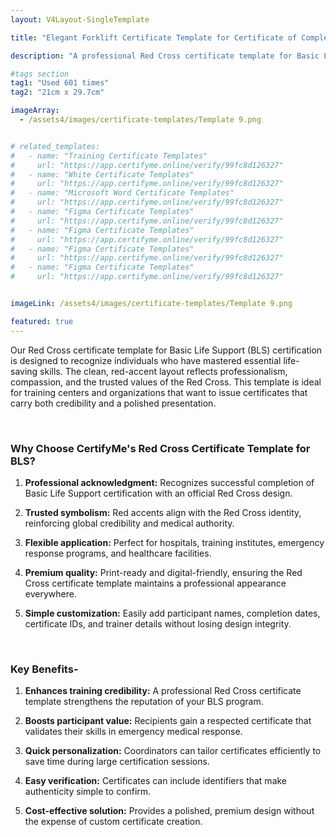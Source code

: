 ```yaml
---
layout: V4Layout-SingleTemplate

title: "Elegant Forklift Certificate Template for Certificate of Completion"

description: "A professional Red Cross certificate template for Basic Life Support (BLS) certification. Designed with a bold red-accent layout, it provides trusted recognition for life-saving training achievements."

#tags section
tag1: "Used 601 times"
tag2: "21cm x 29.7cm"

imageArray:
  - /assets4/images/certificate-templates/Template 9.png


# related_templates:
#   - name: "Training Certificate Templates"
#     url: "https://app.certifyme.online/verify/99fc8d126327"
#   - name: "White Certificate Templates"
#     url: "https://app.certifyme.online/verify/99fc8d126327"
#   - name: "Microsoft Word Certificate Templates"
#     url: "https://app.certifyme.online/verify/99fc8d126327"
#   - name: "Figma Certificate Templates"
#     url: "https://app.certifyme.online/verify/99fc8d126327"  
#   - name: "Figma Certificate Templates"
#     url: "https://app.certifyme.online/verify/99fc8d126327"  
#   - name: "Figma Certificate Templates"
#     url: "https://app.certifyme.online/verify/99fc8d126327"  
#   - name: "Figma Certificate Templates"
#     url: "https://app.certifyme.online/verify/99fc8d126327"        


imageLink: /assets4/images/certificate-templates/Template 9.png

featured: true
---
```


Our Red Cross certificate template for Basic Life Support (BLS) certification is designed to recognize individuals who have mastered essential life-saving skills. The clean, red-accent layout reflects professionalism, compassion, and the trusted values of the Red Cross. This template is ideal for training centers and organizations that want to issue certificates that carry both credibility and a polished presentation.

<br>

### Why Choose CertifyMe's Red Cross Certificate Template for BLS?

1. **Professional acknowledgment:** Recognizes successful completion of Basic Life Support certification with an official Red Cross design.

1. **Trusted symbolism:** Red accents align with the Red Cross identity, reinforcing global credibility and medical authority.

1. **Flexible application:** Perfect for hospitals, training institutes, emergency response programs, and healthcare facilities.

1. **Premium quality:** Print-ready and digital-friendly, ensuring the Red Cross certificate template maintains a professional appearance everywhere.

1. **Simple customization:** Easily add participant names, completion dates, certificate IDs, and trainer details without losing design integrity.

<br>

### Key Benefits-

1. **Enhances training credibility:** A professional Red Cross certificate template strengthens the reputation of your BLS program.

1. **Boosts participant value:** Recipients gain a respected certificate that validates their skills in emergency medical response.

1. **Quick personalization:** Coordinators can tailor certificates efficiently to save time during large certification sessions.

1. **Easy verification:** Certificates can include identifiers that make authenticity simple to confirm.

1. **Cost-effective solution:** Provides a polished, premium design without the expense of custom certificate creation.
